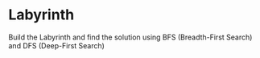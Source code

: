 # Labyrinth
Build the Labyrinth and find the solution using BFS (Breadth-First Search) and DFS (Deep-First Search)
